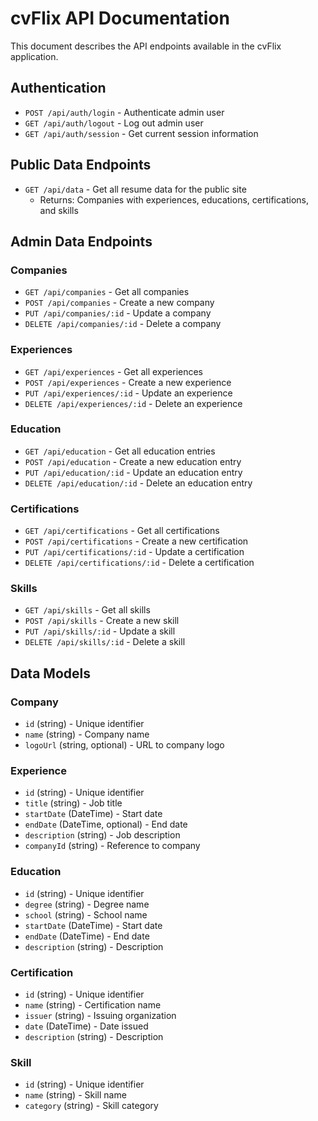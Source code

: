 # cvFlix API Documentation

This document describes the API endpoints available in the cvFlix application.

## Authentication

- `POST /api/auth/login` - Authenticate admin user
- `GET /api/auth/logout` - Log out admin user
- `GET /api/auth/session` - Get current session information

## Public Data Endpoints

- `GET /api/data` - Get all resume data for the public site
  - Returns: Companies with experiences, educations, certifications, and skills

## Admin Data Endpoints

### Companies
- `GET /api/companies` - Get all companies
- `POST /api/companies` - Create a new company
- `PUT /api/companies/:id` - Update a company
- `DELETE /api/companies/:id` - Delete a company

### Experiences
- `GET /api/experiences` - Get all experiences
- `POST /api/experiences` - Create a new experience
- `PUT /api/experiences/:id` - Update an experience
- `DELETE /api/experiences/:id` - Delete an experience

### Education
- `GET /api/education` - Get all education entries
- `POST /api/education` - Create a new education entry
- `PUT /api/education/:id` - Update an education entry
- `DELETE /api/education/:id` - Delete an education entry

### Certifications
- `GET /api/certifications` - Get all certifications
- `POST /api/certifications` - Create a new certification
- `PUT /api/certifications/:id` - Update a certification
- `DELETE /api/certifications/:id` - Delete a certification

### Skills
- `GET /api/skills` - Get all skills
- `POST /api/skills` - Create a new skill
- `PUT /api/skills/:id` - Update a skill
- `DELETE /api/skills/:id` - Delete a skill

## Data Models

### Company
- `id` (string) - Unique identifier
- `name` (string) - Company name
- `logoUrl` (string, optional) - URL to company logo

### Experience
- `id` (string) - Unique identifier
- `title` (string) - Job title
- `startDate` (DateTime) - Start date
- `endDate` (DateTime, optional) - End date
- `description` (string) - Job description
- `companyId` (string) - Reference to company

### Education
- `id` (string) - Unique identifier
- `degree` (string) - Degree name
- `school` (string) - School name
- `startDate` (DateTime) - Start date
- `endDate` (DateTime) - End date
- `description` (string) - Description

### Certification
- `id` (string) - Unique identifier
- `name` (string) - Certification name
- `issuer` (string) - Issuing organization
- `date` (DateTime) - Date issued
- `description` (string) - Description

### Skill
- `id` (string) - Unique identifier
- `name` (string) - Skill name
- `category` (string) - Skill category
